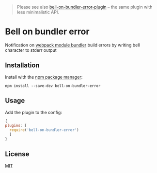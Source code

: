 > Please see also [bell-on-bundler-error-plugin](https://github.com/senotrusov/bell-on-bundler-error-plugin) – the same plugin with less minimalistic API.

# Bell on bundler error

Notification on [webpack module bundler](http://webpack.github.io/) build errors by writing bell character to stderr output

## Installation

Install with the [npm package manager](https://github.com/npm/npm):

```
npm install --save-dev bell-on-bundler-error
```

## Usage

Add the plugin to the config:

```javascript
{
plugins: [
  require('bell-on-bundler-error')
  ]
}
```

## License
[MIT](LICENSE)
